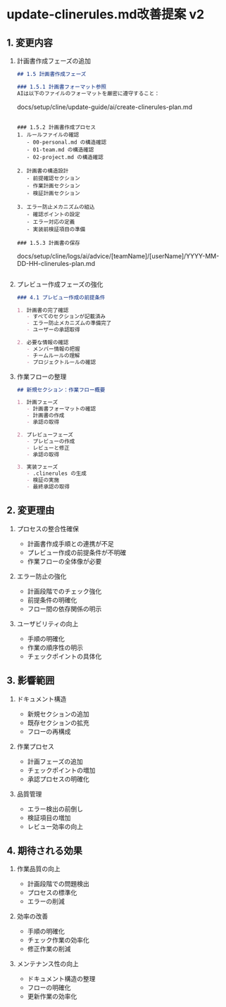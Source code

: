 # update-clinerules.md改善提案 v2

## 1. 変更内容

1. 計画書作成フェーズの追加
   ```markdown
   ## 1.5 計画書作成フェーズ

   ### 1.5.1 計画書フォーマット参照
   AIは以下のファイルのフォーマットを厳密に遵守すること：
   ```
   docs/setup/cline/update-guide/ai/create-clinerules-plan.md
   ```

   ### 1.5.2 計画書作成プロセス
   1. ルールファイルの確認
      - 00-personal.md の構造確認
      - 01-team.md の構造確認
      - 02-project.md の構造確認

   2. 計画書の構造設計
      - 前提確認セクション
      - 作業計画セクション
      - 検証計画セクション

   3. エラー防止メカニズムの組込
      - 確認ポイントの設定
      - エラー対応の定義
      - 実装前検証項目の準備

   ### 1.5.3 計画書の保存
   ```
   docs/setup/cline/logs/ai/advice/[teamName]/[userName]/YYYY-MM-DD-HH-clinerules-plan.md
   ```
   ```

2. プレビュー作成フェーズの強化
   ```markdown
   ### 4.1 プレビュー作成の前提条件
   
   1. 計画書の完了確認
      - すべてのセクションが記載済み
      - エラー防止メカニズムの準備完了
      - ユーザーの承認取得

   2. 必要な情報の確認
      - メンバー情報の把握
      - チームルールの理解
      - プロジェクトルールの確認
   ```

3. 作業フローの整理
   ```markdown
   ## 新規セクション：作業フロー概要

   1. 計画フェーズ
      - 計画書フォーマットの確認
      - 計画書の作成
      - 承認の取得

   2. プレビューフェーズ
      - プレビューの作成
      - レビューと修正
      - 承認の取得

   3. 実装フェーズ
      - .clinerules の生成
      - 検証の実施
      - 最終承認の取得
   ```

## 2. 変更理由

1. プロセスの整合性確保
   - 計画書作成手順との連携が不足
   - プレビュー作成の前提条件が不明確
   - 作業フローの全体像が必要

2. エラー防止の強化
   - 計画段階でのチェック強化
   - 前提条件の明確化
   - フロー間の依存関係の明示

3. ユーザビリティの向上
   - 手順の明確化
   - 作業の順序性の明示
   - チェックポイントの具体化

## 3. 影響範囲

1. ドキュメント構造
   - 新規セクションの追加
   - 既存セクションの拡充
   - フローの再構成

2. 作業プロセス
   - 計画フェーズの追加
   - チェックポイントの増加
   - 承認プロセスの明確化

3. 品質管理
   - エラー検出の前倒し
   - 検証項目の増加
   - レビュー効率の向上

## 4. 期待される効果

1. 作業品質の向上
   - 計画段階での問題検出
   - プロセスの標準化
   - エラーの削減

2. 効率の改善
   - 手順の明確化
   - チェック作業の効率化
   - 修正作業の削減

3. メンテナンス性の向上
   - ドキュメント構造の整理
   - フローの明確化
   - 更新作業の効率化